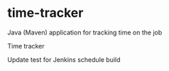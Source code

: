 # time-tracker
Java (Maven) application for tracking time on the job

Time tracker

Update test for Jenkins schedule build 
